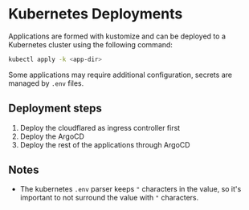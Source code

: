 # Kubernetes Deployments

Applications are formed with kustomize and can be deployed to a Kubernetes cluster using the following command:

```bash
kubectl apply -k <app-dir>
```

Some applications may require additional configuration, secrets are managed by `.env` files.

## Deployment steps

1. Deploy the cloudflared as ingress controller first
2. Deploy the ArgoCD
3. Deploy the rest of the applications through ArgoCD

## Notes

- The kubernetes `.env` parser keeps `"` characters in the value, so it's important to not surround the value with `"` characters.
